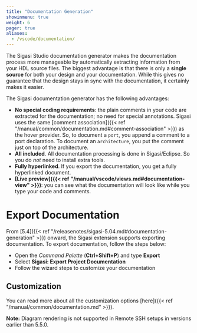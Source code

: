 ```yaml
---
title: "Documentation Generation"
showinmenu: true
weight: 6
pager: true
aliases:
  - /vscode/documentation/
---
```


The Sigasi Studio documentation generator makes the documentation process more manageable by automatically extracting information from your HDL source files. The biggest advantage is that there is only a **single source** for both your design and your documentation. While this gives no guarantee that the design stays in sync with the documentation, it certainly makes it easier.

The Sigasi documentation generator has the following advantages:

* **No special coding requirements**: the plain comments in your code are extracted for the documentation; no need for special annotations. Sigasi uses the same [comment association]({{< ref "/manual/common/documentation.md#comment-association" >}}) as the hover provider. So, to document a `port`, you append a comment to a port declaration. To document an `architecture`, you put the comment just on top of the architecture.
* **All included**. All documentation processing is done in Sigasi/Eclipse. So you do *not* need to install extra tools.
* **Fully hyperlinked**. If you export the documentation, you get a fully hyperlinked document.
* **[Live preview]({{< ref "/manual/vscode/views.md#documentation-view" >}})**: you can see what the documentation will look like while you type your code and comments.

# Export Documentation

From [5.4]({{< ref "/releasenotes/sigasi-5.04.md#documentation-generation" >}}) onward, the Sigasi extension supports exporting documentation.
To export documentation, follow the steps below:

* Open the _Command Palette_ (**Ctrl+Shift+P**) and type **Export**
* Select **Sigasi: Export Project Documentation**
* Follow the wizard steps to customize your documentation

## Customization

You can read more about all the customization options [here]({{< ref "/manual/common/documentation.md" >}}).

**Note:** Diagram rendering is not supported in Remote SSH setups in versions earlier than 5.5.0.

